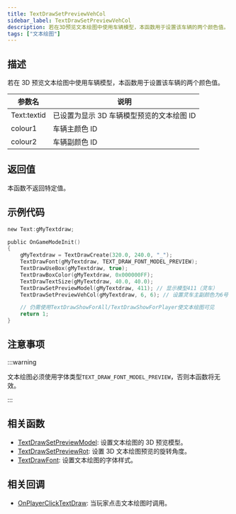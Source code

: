 ```yaml
---
title: TextDrawSetPreviewVehCol
sidebar_label: TextDrawSetPreviewVehCol
description: 若在3D预览文本绘图中使用车辆模型，本函数用于设置该车辆的两个颜色值。
tags: ["文本绘图"]
---
```


## 描述

若在 3D 预览文本绘图中使用车辆模型，本函数用于设置该车辆的两个颜色值。

| 参数名      | 说明                                      |
| ----------- | ----------------------------------------- |
| Text:textid | 已设置为显示 3D 车辆模型预览的文本绘图 ID |
| colour1     | 车辆主颜色 ID                             |
| colour2     | 车辆副颜色 ID                             |

## 返回值

本函数不返回特定值。

## 示例代码

```c
new Text:gMyTextdraw;

public OnGameModeInit()
{
    gMyTextdraw = TextDrawCreate(320.0, 240.0, "_");
    TextDrawFont(gMyTextdraw, TEXT_DRAW_FONT_MODEL_PREVIEW);
    TextDrawUseBox(gMyTextdraw, true);
    TextDrawBoxColor(gMyTextdraw, 0x000000FF);
    TextDrawTextSize(gMyTextdraw, 40.0, 40.0);
    TextDrawSetPreviewModel(gMyTextdraw, 411); // 显示模型411（灵车）
    TextDrawSetPreviewVehCol(gMyTextdraw, 6, 6); // 设置灵车主副颜色为6号（黄色）

    // 仍需使用TextDrawShowForAll/TextDrawShowForPlayer使文本绘图可见
    return 1;
}
```

## 注意事项

:::warning

文本绘图必须使用字体类型`TEXT_DRAW_FONT_MODEL_PREVIEW`，否则本函数将无效。

:::

## 相关函数

- [TextDrawSetPreviewModel](TextDrawSetPreviewModel): 设置文本绘图的 3D 预览模型。
- [TextDrawSetPreviewRot](TextDrawSetPreviewRot): 设置 3D 文本绘图预览的旋转角度。
- [TextDrawFont](TextDrawFont): 设置文本绘图的字体样式。

## 相关回调

- [OnPlayerClickTextDraw](../callbacks/OnPlayerClickTextDraw): 当玩家点击文本绘图时调用。
